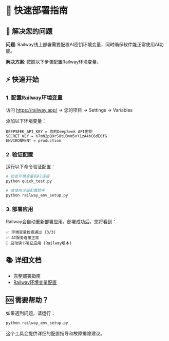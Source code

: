 # 🚀 快速部署指南

## 🎯 解决您的问题

**问题**: Railway线上部署需要配置AI密钥环境变量，同时确保软件能正常使用AI功能。

**解决方案**: 按照以下步骤配置Railway环境变量。

## ⚡ 快速开始

### 1. 配置Railway环境变量

访问 https://railway.app/ → 您的项目 → Settings → Variables

添加以下环境变量：

```
DEEPSEEK_API_KEY = 您的DeepSeek API密钥
SECRET_KEY = K7mN2pQ9rS8tU3vW5xY1zA4bC6dE0fG
ENVIRONMENT = production
```

### 2. 验证配置

运行以下命令验证配置：

```bash
# 检查环境变量和AI连接
python quick_test.py

# 或使用详细配置助手
python railway_env_setup.py
```

### 3. 部署应用

Railway会自动重新部署应用。部署成功后，您将看到：

```
✅ 环境变量检查通过 (3/3)
✅ AI服务连接正常
🚀 启动读书笔记应用 (Railway版本)
```

## 📚 详细文档

- [完整部署指南](DEPLOYMENT_GUIDE.md)
- [Railway环境变量配置](RAILWAY_ENV_SETUP.md)

## 🆘 需要帮助？

如果遇到问题，请运行：
```bash
python railway_env_setup.py
```

这个工具会提供详细的配置指导和故障排除建议。
